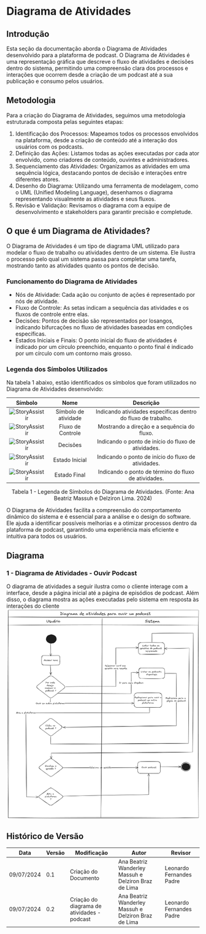 # Diagrama de Atividades

## Introdução

Esta seção da documentação aborda o Diagrama de Atividades desenvolvido para a plataforma de podcast. O Diagrama de Atividades é uma representação gráfica que descreve o fluxo de atividades e decisões dentro do sistema, permitindo uma compreensão clara dos processos e interações que ocorrem desde a criação de um podcast até a sua publicação e consumo pelos usuários.

## Metodologia

Para a criação do Diagrama de Atividades, seguimos uma metodologia estruturada composta pelas seguintes etapas:

1. Identificação dos Processos: Mapeamos todos os processos envolvidos na plataforma, desde a criação de conteúdo até a interação dos usuários com os podcasts.
2. Definição das Ações: Listamos todas as ações executadas por cada ator envolvido, como criadores de conteúdo, ouvintes e administradores.
3. Sequenciamento das Atividades: Organizamos as atividades em uma sequência lógica, destacando pontos de decisão e interações entre diferentes atores.
4. Desenho do Diagrama: Utilizando uma ferramenta de modelagem, como o UML (Unified Modeling Language), desenhamos o diagrama representando visualmente as atividades e seus fluxos.
5. Revisão e Validação: Revisamos o diagrama com a equipe de desenvolvimento e stakeholders para garantir precisão e completude.

## O que é um Diagrama de Atividades?

O Diagrama de Atividades é um tipo de diagrama UML utilizado para modelar o fluxo de trabalho ou atividades dentro de um sistema. Ele ilustra o processo pelo qual um sistema passa para completar uma tarefa, mostrando tanto as atividades quanto os pontos de decisão.

### Funcionamento do Diagrama de Atividades

  * Nós de Atividade: Cada ação ou conjunto de ações é representado por nós de atividade.
  * Fluxo de Controle: As setas indicam a sequência das atividades e os fluxos de controle entre elas.
  * Decisões: Pontos de decisão são representados por losangos, indicando bifurcações no fluxo de atividades baseadas em condições específicas.
  * Estados Iniciais e Finais: O ponto inicial do fluxo de atividades é indicado por um círculo preenchido, enquanto o ponto final é indicado por um círculo com um contorno mais grosso.

### Legenda dos Símbolos Utilizados

Na tabela 1 abaixo, estão identificados os símbolos que foram utilizados no Diagrama de Atividades desenvolvido:

|                                       Símbolo                                        |         Nome         |                           Descrição                           |
| :----------------------------------------------------------------------------------: | :------------------: | :-----------------------------------------------------------: |
|  ![StoryAssistir](../assets/img/modelagem/diagramaAtividades/simboloAtividade.png)   | Símbolo de atividade | Indicando atividades específicas dentro do fluxo de trabalho. |
| ![StoryAssistir](../assets/img/modelagem/diagramaAtividades/simboloFinalDeFluxo.png) |  Fluxo de Controle   |          Mostrando a direção e a sequência do fluxo.          |
|   ![StoryAssistir](../assets/img/modelagem/diagramaAtividades/simboloDecisao.png)    |       Decisões       |      Indicando o ponto de início do fluxo de atividades.      |
|    ![StoryAssistir](../assets/img/modelagem/diagramaAtividades/simboloInicio.png)    |    Estado Inicial    |      Indicando o ponto de início do fluxo de atividades.      |
|   ![StoryAssistir](../assets/img/modelagem/diagramaAtividades/simboloTermino.png)    |     Estado Final     |     Indicando o ponto de término do fluxo de atividades.      |

<div style="text-align: center;">
  <p>Tabela 1 - Legenda de Símbolos do Diagrama de Atividades. (Fonte: Ana Beatriz Massuh e Delziron Lima. 2024)</p>
</div>

O Diagrama de Atividades facilita a compreensão do comportamento dinâmico do sistema e é essencial para a análise e o design do software. Ele ajuda a identificar possíveis melhorias e a otimizar processos dentro da plataforma de podcast, garantindo uma experiência mais eficiente e intuitiva para todos os usuários.

## Diagrama

### 1 -  Diagrama de Atividades - Ouvir Podcast
O diagrama de atividades a seguir ilustra como o cliente interage com a interface, desde a página inicial até a página de episódios de podcast. Além disso, o diagrama mostra as ações executadas pelo sistema em resposta às interações do cliente
![ouvir-podcast](./assets/diagrama_de_atividades/diagrama_de_atividades_1.png)

## Histórico de Versão

| Data       | Versão | Modificação                                 | Autor                                                | Revisor                  |
| ---------- | ------ | ------------------------------------------- | ---------------------------------------------------- | ------------------------ |
| 09/07/2024 | 0.1    | Criação do Documento                        | Ana Beatriz Wanderley Massuh e Delziron Braz de Lima | Leonardo Fernandes Padre |
| 09/07/2024 | 0.2    | Criação do diagrama de atividades - podcast | Ana Beatriz Wanderley Massuh e Delziron Braz de Lima | Leonardo Fernandes Padre |
